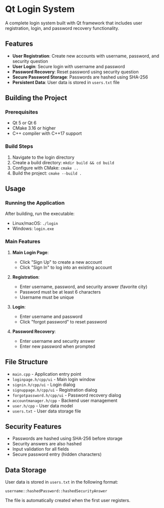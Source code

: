 # Qt Login System

A complete login system built with Qt framework that includes user registration, login, and password recovery functionality.

## Features

- **User Registration**: Create new accounts with username, password, and security question
- **User Login**: Secure login with username and password
- **Password Recovery**: Reset password using security question
- **Secure Password Storage**: Passwords are hashed using SHA-256
- **Persistent Data**: User data is stored in `users.txt` file

## Building the Project

### Prerequisites
- Qt 5 or Qt 6
- CMake 3.16 or higher
- C++ compiler with C++17 support

### Build Steps
1. Navigate to the login directory
2. Create a build directory: `mkdir build && cd build`
3. Configure with CMake: `cmake ..`
4. Build the project: `cmake --build .`

## Usage

### Running the Application
After building, run the executable:
- Linux/macOS: `./login`
- Windows: `login.exe`

### Main Features

1. **Main Login Page**: 
   - Click "Sign Up" to create a new account
   - Click "Sign In" to log into an existing account

2. **Registration**:
   - Enter username, password, and security answer (favorite city)
   - Password must be at least 6 characters
   - Username must be unique

3. **Login**:
   - Enter username and password
   - Click "forgot password" to reset password

4. **Password Recovery**:
   - Enter username and security answer
   - Enter new password when prompted

## File Structure

- `main.cpp` - Application entry point
- `loginpage.h/cpp/ui` - Main login window
- `signin.h/cpp/ui` - Login dialog
- `signuppage.h/cpp/ui` - Registration dialog
- `forgotpassword.h/cpp/ui` - Password recovery dialog
- `accountmanager.h/cpp` - Backend user management
- `user.h/cpp` - User data model
- `users.txt` - User data storage file

## Security Features

- Passwords are hashed using SHA-256 before storage
- Security answers are also hashed
- Input validation for all fields
- Secure password entry (hidden characters)

## Data Storage

User data is stored in `users.txt` in the following format:
```
username::hashedPassword::hashedSecurityAnswer
```

The file is automatically created when the first user registers. 